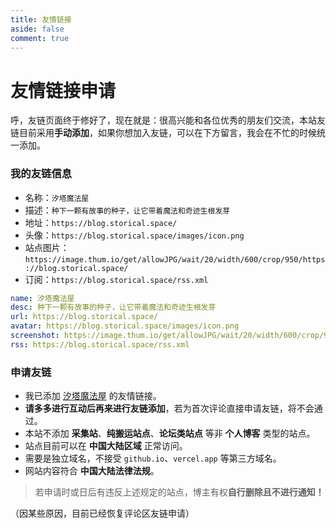 ```yaml
---
title: 友情链接
aside: false
comment: true
---
```


<script setup>
import Link from "@/views/Link.vue";
</script>

<Link />

# 友情链接申请

呼，友链页面终于修好了，现在就是：很高兴能和各位优秀的朋友们交流，本站友链目前采用**手动添加**，如果你想加入友链，可以在下方留言，我会在不忙的时候统一添加。

### 我的友链信息

- 名称：`汐塔魔法屋`
- 描述：`种下一颗有故事的种子，让它带着魔法和奇迹生根发芽`
- 地址：`https://blog.storical.space/`
- 头像：`https://blog.storical.space/images/icon.png`
- 站点图片：`https://image.thum.io/get/allowJPG/wait/20/width/600/crop/950/https://blog.storical.space/`
- 订阅：`https://blog.storical.space/rss.xml`

```yml
name: 汐塔魔法屋
desc: 种下一颗有故事的种子，让它带着魔法和奇迹生根发芽
url: https://blog.storical.space/
avatar: https://blog.storical.space/images/icon.png
screenshot: https://image.thum.io/get/allowJPG/wait/20/width/600/crop/950/https://blog.storical.space/
rss: https://blog.storical.space/rss.xml
```

### 申请友链

- 我已添加 [汐塔魔法屋](https://blog.storical.space/) 的友情链接。
- **请多多进行互动后再来进行友链添加**，若为首次评论直接申请友链，将不会通过。
- 本站不添加 **采集站**、**纯搬运站点**、**论坛类站点** 等非 **个人博客** 类型的站点。
- 站点目前可以在 **中国大陆区域** 正常访问。
- 需要是独立域名，不接受 `github.io`、`vercel.app` 等第三方域名。
- 网站内容符合 **中国大陆法律法规**。

> 若申请时或日后有违反上述规定的站点，博主有权**自行删除且不进行通知！**

（因某些原因，目前已经恢复评论区友链申请）